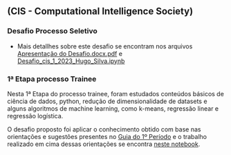 ## (CIS - Computational Intelligence Society)

### Desafio Processo Seletivo

- Mais detallhes sobre este desafio se encontram nos arquivos [Apresentação do Desafio.docx.pdf](./CIS/Desafio%20Proceso%20Seletivo/Apresenta%C3%A7%C3%A3o%20do%20Desafio.docx.pdf) e [Desafio_cis_1_2023_Hugo_Silva.ipynb](./CIS/Desafio%20Proceso%20Seletivo/Desafio_cis_1_2023_Hugo_Silva.ipynb)

### 1ª Etapa processo Trainee

Nesta 1ª Etapa do processo trainee, foram estudados conteúdos básicos de ciência de dados, python, redução de dimensionalidade de datasets e alguns algoritmos de machine learning, como k-means, regressão linear e regressão logística.

O desafio proposto foi aplicar o conhecimento obtido com base nas orientações e sugestões presentes no [Guia do 1º Período](./CIS/Trainee/1%C2%BA%20Per%C3%ADodo/Trainee%20-%201%C2%BA%20Per%C3%ADodo.pdf) e o trabalho realizado em cima dessas orientações se encontra [neste notebook](./CIS/Trainee/1%C2%BA%20Per%C3%ADodo/notebook.ipynb).
